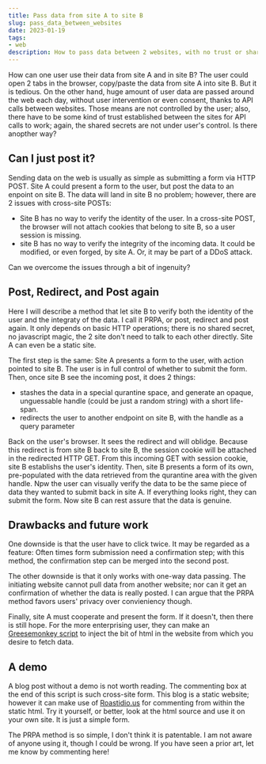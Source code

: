 ```yaml
---
title: Pass data from site A to site B
slug: pass_data_between_websites
date: 2023-01-19
tags:
- web
description: How to pass data between 2 websites, with no trust or shared secret established between the 2 websites?
---
```


How can one user use their data from site A and in site B? The user could open 2 tabs in the browser, copy/paste the data from site A into site B. But it is tedious. On the other hand, huge amount of user data are passed around the web each day, without user intervention or even consent, thanks to API calls between websites. Those means are not controlled by the user; also, there have to be some kind of trust established between the sites for API calls to work; again, the shared secrets are not under user's control. Is there anopther way?

## Can I just post it? ##

Sending data on the web is usually as simple as submitting a form via HTTP POST. Site A could present a form to the user, but post the data to an enpoint on site B. The data will land in site B no problem; however, there are 2 issues with cross-site POSTs:

* Site B has no way to verify the identity of the user. In a cross-site POST, the browser will not attach cookies that belong to site B, so a user session is missing.
* site B has no way to verify the integrity of the incoming data. It could be modified, or even forged, by site A. Or, it may be part of a DDoS attack.

Can we overcome the issues through a bit of ingenuity?

## Post, Redirect, and Post again ##

Here I will describe a method that let site B to verify both the identity of the user and the integraty of the data. I call it PRPA, or post, redirect and post again. It only depends on basic HTTP operations; there is no shared secret, no javascript magic, the 2 site don't need to talk to each other directly. Site A can even be a static site.

The first step is the same: Site A presents a form to the user, with action pointed to site B. The user is in full control of whether to submit the form. Then, once site B see the incoming post, it does 2 things:

* stashes the data in a special qurantine space, and generate an opaque, unguessable handle (could be just a random string) with a short life-span.
* redirects the user to another endpoint on site B, with the handle as a query parameter

Back on the user's browser. It sees the redirect and will oblidge. Because this redirect is from site B back to site B, the session cookie will be attached in the redirected HTTP GET. From this incoming GET with session cookie, site B establishs the user's identity. Then, site B presents a form of its own, pre-populated with the data retrieved from the qurantine area with the given handle. Npw the user can visually verify the data to be the same piece of data they wanted to submit back in site A. If everything looks right, they can submit the form. Now site B can rest assure that the data is genuine.

## Drawbacks and future work ##

One downside is that the user have to click twice. It may be regarded as a feature: Often times form submission need a confirmation step; with this method, the confirmation step can be merged into the second post.

The other downside is that it only works with one-way data passing. The initiating website cannot pull data from another website; nor can it get an confirmation of whether the data is really posted. I can argue that the PRPA method favors users' privacy over convieniency though.

Finally, site A must cooperate and present the form. If it doesn't, then there is still hope. For the more enterprising user, they can make an [Greesemonkey script](https://www.greasespot.net/) to inject the bit of html in the website from which you desire to fetch data.

## A demo ##

A blog post without a demo is not worth reading. The commenting box at the end of this script is such cross-site form. This blog is a static website; however it can make use of [Roastidio.us](https://roastidio.us) for commenting from within the static html. Try it yourself, or better, look at the html source and use it on your own site. It is just a simple form.

The PRPA method is so simple, I don't think it is patentable. I am not aware of anyone using it, though I could be wrong. If you have seen a prior art, let me know by commenting here!

